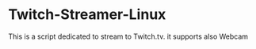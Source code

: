 Twitch-Streamer-Linux
=====================

This is a script dedicated to stream to Twitch.tv. it supports also Webcam
